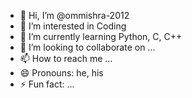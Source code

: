 - 👋 Hi, I’m @ommishra-2012
- 👀 I’m interested in Coding 
- 🌱 I’m currently learning Python, C, C++
- 💞️ I’m looking to collaborate on ...
- 📫 How to reach me ...
- 😄 Pronouns: he, his
- ⚡ Fun fact: ...

<!---
ommishra-2012/ommishra-2012 is a ✨ special ✨ repository because its `README.md` (this file) appears on your GitHub profile.
You can click the Preview link to take a look at your changes.
--->
